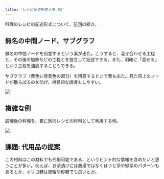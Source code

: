 ```yaml
---
title: 'レシピ記述形式メモ #2'
---
```

料理のレシピの記述形式について、[前回](https://r7kamura.com/articles/2022-05-13-mermaid-recipe-memo)の続き。

無名の中間ノード、サブグラフ
--------------

無名の中間ノードを用意するという案が出た。こうすると、混ぜ合わせる工程と、その後の加熱などの工程とを独立して記述できる。また、明確に「混ぜる」という工程を強調することもできる。

サブグラフ（黄色い背景色の部分）を用意するという案も出た。見た目上のノードが散らばるのを防げ、視覚的な誘導もしやすい。

![](https://lh3.googleusercontent.com/OLn8TygniHHoNW75WEHMoDUtRp0K0EJanVQ4bKr-FedURkXWHOXIwRL65Zh480YXA0Y3ap0B0Cn8y8ryK3UdSni6FHSFeW3iAdrjGkGdqhxLqqbM82ImIUMYj4jgPkyVABveBEbkML233IEFmTeBnsv-dMB_Dc5gCigI7sA33LNylBVXw6SaKfGIyUvy)

複雑な例
----

調理後の料理を、更に別のレシピの材料として利用する例。

![](https://lh4.googleusercontent.com/FO7yh0_TLQOvGbfu1ov7aSbAQPX0IKN97fjezLnWbN3DnR5jM7bJG1w2qXM4fYlvHQPRyYg7dEh_VP_WbpWIQrakwNy-jqkGlLcbB-MOrtv1toUs0FNM_Q2getn4Wg8QoivC-XXJraPHNq2pK5Ozg0U1AoPHCAluIQ4GgWJIrhurE700fmbedN04a0Os)

課題: 代用品の提案
----------

この材料はこの材料でも代用可能である、というヒント的な情報を含めたいと思うことが多い。例えば、お茶漬けには熱湯ではなくほうじ茶や緑茶のパターンもあるとか、オリゴ糖は蜂蜜や砂糖でも良いとか。

